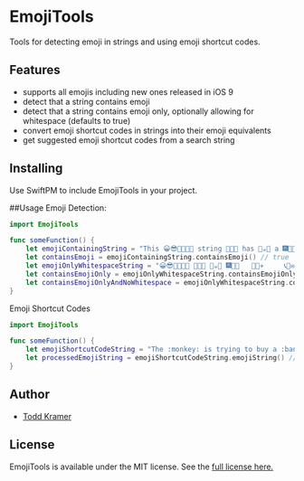 # EmojiTools

Tools for detecting emoji in strings and using emoji shortcut codes.

## Features
- supports all emojis including new ones released in iOS 9
- detect that a string contains emoji
- detect that a string contains emoji only, optionally allowing for whitespace (defaults to true)
- convert emoji shortcut codes in strings into their emoji equivalents
- get suggested emoji shortcut codes from a search string

## Installing

Use SwiftPM to include EmojiTools in your project.

##Usage
Emoji Detection:
``` swift
import EmojiTools

func someFunction() {
    let emojiContainingString = "This 😀😎👩‍👩‍👧‍👧 string 🌲🐯🌛 has 🍉☕️🍻 a 🎆🏀🎼 lot 🚌🗽✈️ of 📞🔦✉️ emoji. 8️⃣🔡🕒"
    let containsEmoji = emojiContainingString.containsEmoji() // true 
    let emojiOnlyWhitespaceString = "😀😎👩‍👩‍👧‍👧 🌲🐯🌛 🍉☕️🍻 🎆🏀🎼   🚌🗽✈️     📞🔦✉️ 8️⃣🔡🕒"
    let containsEmojiOnly = emojiOnlyWhitespaceString.containsEmojiOnly() // true
    let containsEmojiOnlyAndNoWhitespace = emojiOnlyWhitespaceString.containsEmojiOnly(false) // false
}
```

Emoji Shortcut Codes
```swift
import EmojiTools

func someFunction() {
    let emojiShortcutCodeString = "The :monkey: is trying to buy a :banana: with some :moneybag: at the :convenience_store:."
    let processedEmojiString = emojiShortcutCodeString.emojiString() // "The 🐒 is trying to buy a 🍌 with some 💰 at the 🏪."
}
```

## Author
- [Todd Kramer](http://www.tekramer.com)

## License
EmojiTools is available under the MIT license. See the [full license here.](./LICENSE.txt)

